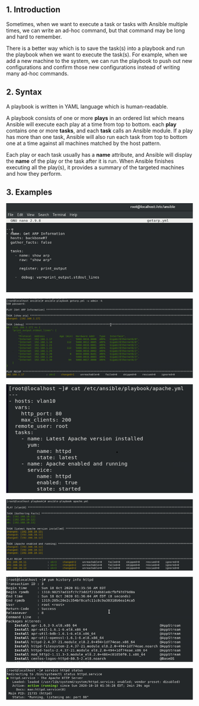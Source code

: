 ## 1. Introduction

Sometimes, when we want to execute a task or tasks with Ansible multiple times, we can write an ad-hoc command, but that command may be long and hard to remember.

There is a better way which is to save the task(s) into a playbook and run the playbook when we want to execute the task(s). For example, when we add a new machine to the system, we can run the playbook to push out new configurations and confirm those new configurations instead of writing many ad-hoc commands. 

## 2. Syntax

A playbook is written in YAML language which is human-readable.

A playbook consists of one or more **plays** in an ordered list which means Ansible will execute each play at a time from top
to bottom. each **play** contains one or more **tasks**, and each **task** calls an Ansible module. If a play has more than one task, 
Ansible will also run each task from top to bottom one at a time against all machines matched by the host pattern. 

Each play or each task usually has a **name** attribute, and Ansible will display the **name** of the play or the task after it is run. When Ansible finishes executing all the play(s), it provides a summary of the targeted machines and how they perform. 

## 3. Examples

![](https://github.com/greenarrow2019/Ansible-Network-Automation/blob/master/Ansible/images/32.png)

![](https://github.com/greenarrow2019/Ansible-Network-Automation/blob/master/Ansible/images/31.png)

![](https://github.com/greenarrow2019/Ansible-Network-Automation/blob/master/Ansible/images/33.png)

![](https://github.com/greenarrow2019/Ansible-Network-Automation/blob/master/Ansible/images/36.png)

![](https://github.com/greenarrow2019/Ansible-Network-Automation/blob/master/Ansible/images/34.png)

![](https://github.com/greenarrow2019/Ansible-Network-Automation/blob/master/Ansible/images/35.png)

